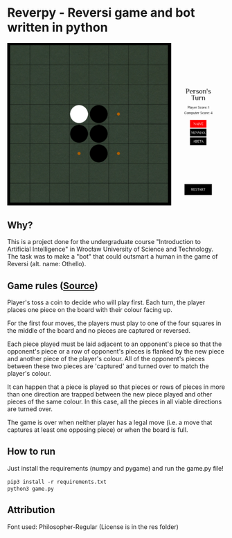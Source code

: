 # Reverpy - Reversi game and bot written in python

![](pictures/gameplay.png)

## Why?

This is a project done for the undergraduate course "Introduction to Artificial Intelligence" in Wrocław University of Science and Technology. The task was to make a "bot" that could outsmart a human in the game of Reversi (alt. name: Othello).

## Game rules ([Source](https://www.mastersofgames.com/rules/reversi-othello-rules.htm))

Player's toss a coin to decide who will play first. Each turn, the player places one piece on the board with their colour facing up.

For the first four moves, the players must play to one of the four squares in the middle of the board and no pieces are captured or reversed.

Each piece played must be laid adjacent to an opponent's piece so that the opponent's piece or a row of opponent's pieces is flanked by the new piece and another piece of the player's colour. All of the opponent's pieces between these two pieces are 'captured' and turned over to match the player's colour.

It can happen that a piece is played so that pieces or rows of pieces in more than one direction are trapped between the new piece played and other pieces of the same colour. In this case, all the pieces in all viable directions are turned over.

The game is over when neither player has a legal move (i.e. a move that captures at least one opposing piece) or when the board is full.

## How to run

Just install the requirements (numpy and pygame) and run the game.py file!

```
pip3 install -r requirements.txt
python3 game.py
```

## Attribution
Font used: Philosopher-Regular (License is in the res folder)
